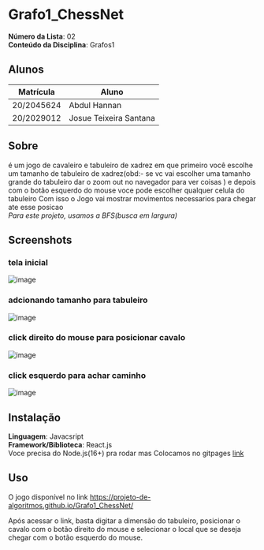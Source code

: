 # Grafo1_ChessNet

**Número da Lista**: 02<br>
**Conteúdo da Disciplina**: Grafos1<br>

## Alunos
|Matrícula | Aluno |
| -- | -- |
| 20/2045624  |  Abdul Hannan|
| 20/2029012 |  Josue Teixeira Santana |


## Sobre 
é um jogo de cavaleiro e tabuleiro de xadrez em que primeiro você escolhe um tamanho de tabuleiro de xadrez(obd:- se vc vai escolher uma tamanho grande do tabuleiro dar o zoom out no navegador para ver coisas ) e depois com o botão esquerdo do mouse voce pode escolher qualquer celula do tabuleiro 
Com isso o Jogo vai mostrar movimentos necessarios para chegar ate esse posicao<br>
*Para este projeto, usamos a BFS(busca em largura)*

## Screenshots
### tela inicial
![image](https://user-images.githubusercontent.com/30380452/235553348-f6806af1-ad5c-4536-9c31-54bc75122a41.png)
### adcionando tamanho para tabuleiro
![image](https://user-images.githubusercontent.com/30380452/235553414-bdcc1185-907c-4511-bebe-65cc43336f1e.png)
### click direito do mouse para posicionar cavalo
![image](https://user-images.githubusercontent.com/30380452/235553504-91b21b03-5630-44be-9f2b-b851d4e1439f.png)
### click esquerdo para achar caminho
![image](https://user-images.githubusercontent.com/30380452/235553541-7b7d0a6a-7c50-44d5-9f6a-55860e884351.png)


## Instalação 
**Linguagem**: Javacsript<br>
**Framework/Biblioteca**: React.js<br>
Voce precisa do Node.js(16+) pra rodar mas Colocamos no gitpages [link](https://projeto-de-algoritmos.github.io/Grafo1_ChessNet/)

## Uso
O jogo disponível no link https://projeto-de-algoritmos.github.io/Grafo1_ChessNet/

Após acessar o link, basta digitar a dimensão do tabuleiro, posicionar o cavalo com o botão direito do mouse e selecionar o local que se deseja chegar com o botão esquerdo do mouse.




